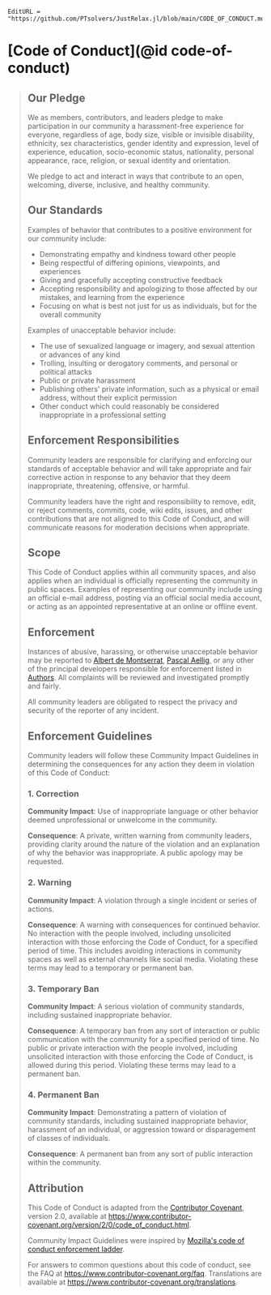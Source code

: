 ```@meta
EditURL = "https://github.com/PTsolvers/JustRelax.jl/blob/main/CODE_OF_CONDUCT.md"
```

# [Code of Conduct](@id code-of-conduct)

> ## Our Pledge
>
> We as members, contributors, and leaders pledge to make participation in our
> community a harassment-free experience for everyone, regardless of age, body
> size, visible or invisible disability, ethnicity, sex characteristics, gender
> identity and expression, level of experience, education, socio-economic status,
> nationality, personal appearance, race, religion, or sexual identity
> and orientation.
>
> We pledge to act and interact in ways that contribute to an open, welcoming,
> diverse, inclusive, and healthy community.
>
> ## Our Standards
>
> Examples of behavior that contributes to a positive environment for our
> community include:
>
> * Demonstrating empathy and kindness toward other people
> * Being respectful of differing opinions, viewpoints, and experiences
> * Giving and gracefully accepting constructive feedback
> * Accepting responsibility and apologizing to those affected by our mistakes,
>   and learning from the experience
> * Focusing on what is best not just for us as individuals, but for the
>   overall community
>
> Examples of unacceptable behavior include:
>
> * The use of sexualized language or imagery, and sexual attention or
>   advances of any kind
> * Trolling, insulting or derogatory comments, and personal or political attacks
> * Public or private harassment
> * Publishing others' private information, such as a physical or email
>   address, without their explicit permission
> * Other conduct which could reasonably be considered inappropriate in a
>   professional setting
>
> ## Enforcement Responsibilities
>
> Community leaders are responsible for clarifying and enforcing our standards of
> acceptable behavior and will take appropriate and fair corrective action in
> response to any behavior that they deem inappropriate, threatening, offensive,
> or harmful.
>
> Community leaders have the right and responsibility to remove, edit, or reject
> comments, commits, code, wiki edits, issues, and other contributions that are
> not aligned to this Code of Conduct, and will communicate reasons for moderation
> decisions when appropriate.
>
> ## Scope
>
> This Code of Conduct applies within all community spaces, and also applies when
> an individual is officially representing the community in public spaces.
> Examples of representing our community include using an official e-mail address,
> posting via an official social media account, or acting as an appointed
> representative at an online or offline event.
>
> ## Enforcement
>
> Instances of abusive, harassing, or otherwise unacceptable behavior may be
> reported to
> [Albert de Montserrat](https://github.com/albert-de-montserrat),
> [Pascal Aellig](https://github.com/aelligp),
> or any other of the principal developers responsible for enforcement listed in
> [Authors](@ref).
> All complaints will be reviewed and investigated promptly and fairly.
>
> All community leaders are obligated to respect the privacy and security of the
> reporter of any incident.
>
> ## Enforcement Guidelines
>
> Community leaders will follow these Community Impact Guidelines in determining
> the consequences for any action they deem in violation of this Code of Conduct:
>
> ### 1. Correction
>
> **Community Impact**: Use of inappropriate language or other behavior deemed
> unprofessional or unwelcome in the community.
>
> **Consequence**: A private, written warning from community leaders, providing
> clarity around the nature of the violation and an explanation of why the
> behavior was inappropriate. A public apology may be requested.
>
> ### 2. Warning
>
> **Community Impact**: A violation through a single incident or series
> of actions.
>
> **Consequence**: A warning with consequences for continued behavior. No
> interaction with the people involved, including unsolicited interaction with
> those enforcing the Code of Conduct, for a specified period of time. This
> includes avoiding interactions in community spaces as well as external channels
> like social media. Violating these terms may lead to a temporary or
> permanent ban.
>
> ### 3. Temporary Ban
>
> **Community Impact**: A serious violation of community standards, including
> sustained inappropriate behavior.
>
> **Consequence**: A temporary ban from any sort of interaction or public
> communication with the community for a specified period of time. No public or
> private interaction with the people involved, including unsolicited interaction
> with those enforcing the Code of Conduct, is allowed during this period.
> Violating these terms may lead to a permanent ban.
>
> ### 4. Permanent Ban
>
> **Community Impact**: Demonstrating a pattern of violation of community
> standards, including sustained inappropriate behavior,  harassment of an
> individual, or aggression toward or disparagement of classes of individuals.
>
> **Consequence**: A permanent ban from any sort of public interaction within
> the community.
>
> ## Attribution
>
> This Code of Conduct is adapted from the [Contributor Covenant][homepage],
> version 2.0, available at
> https://www.contributor-covenant.org/version/2/0/code_of_conduct.html.
>
> Community Impact Guidelines were inspired by [Mozilla's code of conduct
> enforcement ladder](https://github.com/mozilla/diversity).
>
> [homepage]: https://www.contributor-covenant.org
>
> For answers to common questions about this code of conduct, see the FAQ at
> https://www.contributor-covenant.org/faq. Translations are available at
> https://www.contributor-covenant.org/translations.
